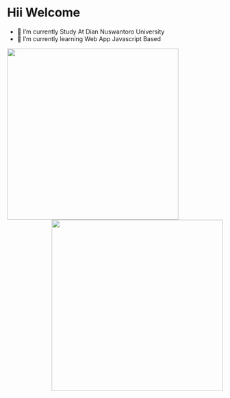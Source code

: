 # Hii Welcome

- 🔭 I’m currently Study At Dian Nuswantoro University
- 🌱 I’m currently learning Web App Javascript Based
<!-- - 🌟 I’m currently build SemarFood App, just like gofood but different0 -->

<!-- <div align = "center">

[<img src="https://img.shields.io/badge/Dimas%Seto-6fa5d1?&style=for-the-badge&logo=facebook&logoColor=white"/>](https://www.facebook.com/albirrkarim/)
[<img src="https://img.shields.io/badge/portfolio-web-%23.svg?&style=for-the-badge&logo=&logoColor=white%22"/>](https://albirrkarim.github.io/)
[<img src="https://img.shields.io/badge/linkedin-%230077B5.svg?&style=for-the-badge&logo=linkedin&logoColor=white"/>](https://www.linkedin.com/in/albirrkarim)

</div> -->

<div>
  <img align="left" width="400" class='maximal' src="https://github-readme-stats.vercel.app/api?username=shironim&show_icons=true&hide_border=false&line_height=30&icon_color=1b93c9&show_owner=true&count_private=true&hide=contribs,prs"/>
  
 <img align="right" width="400" src="https://github-readme-stats.vercel.app/api/top-langs/?username=shironim&hide=c%23&layout=compact&line_height=30)](https://github.com/anuraghazra/github-readme-stats"/>
  
</div>

